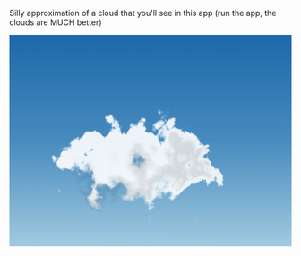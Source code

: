 Silly approximation of a cloud that you'll see in this app (run the app, the clouds are MUCH better)

<svg xmlns="http://www.w3.org/2000/svg" width="640" height="480">
  <defs>
    <linearGradient id="sky" x1="0%" y1="0%" x2="0%" y2="100%">
      <stop offset="0%" style="stop-color:#1d68aa; stop-opacity:1" />
      <stop offset="50%" style="stop-color:#478bbe; stop-opacity:1" />
      <stop offset="100%" style="stop-color:#a1cae0; stop-opacity:1" />
    </linearGradient>
    <filter id="backFilter" width="500" height="275">
      <feGaussianBlur in="SourceGraphic" stdDeviation="3" result="blurGraphic" />
      <feTurbulence baseFrequency="0.012" numOctaves="5" seed="7" result="turbulence" />
      <feDisplacementMap
        in2="turbulence"
        in="blurGraphic"
        scale="154.2521765081733"
        xChannelSelector="R"
        yChannelSelector="G" />
    </filter>
    <filter id="midFilter" width="500" height="275">
      <feGaussianBlur in="SourceGraphic" stdDeviation="3" result="blurGraphic" />
      <feTurbulence baseFrequency="0.012" numOctaves="5" seed="7" result="turbulence" />
      <feDisplacementMap
        in2="turbulence"
        in="blurGraphic"
        scale="134.2521765081733"
        xChannelSelector="R"
        yChannelSelector="G" />
    </filter>
    <filter id="frontFilter" width="500" height="275">
      <feGaussianBlur in="SourceGraphic" stdDeviation="3" result="blurGraphic" />
      <feTurbulence baseFrequency="0.012" numOctaves="5" seed="7" result="turbulence" />
      <feDisplacementMap
        in2="turbulence"
        in="blurGraphic"
        scale="114.2521765081733"
        xChannelSelector="R"
        yChannelSelector="G" />
    </filter>
    <linearGradient id="backGradient" x1="0%" y1="0%" x2="0%" y2="100%">
        <stop offset="0%" style="stop-color: rgba(255, 255, 255, 0.9);" />
        <stop offset="80%" style="stop-color: rgba(255, 255, 255, 0.9);" />
        <stop offset="95%" style="stop-color: rgba(255, 255, 255, 0);" />
    </linearGradient>
    <linearGradient id="midGradient" x1="0%" y1="0%" x2="100%" y2="100%">
        <stop offset="0%" style="stop-color: rgba(158,168,179, 0.0);" />
        <stop offset="30%" style="stop-color: rgba(158,168,179, 0.0);" />
        <stop offset="40%" style="stop-color: rgba(158,168,179, 0.0);" />
        <stop offset="60%" style="stop-color: rgba(158,168,179, 0.1);" />
        <!--stop offset="70%" style="stop-color: rgba(158,168,179, 0.5);" /-->
        <stop offset="90%" style="stop-color: rgba(158,168,179, 0);" />
    </linearGradient>
    <linearGradient id="frontGradient" x1="0%" y1="0%" x2="70%" y2="100%">
        <stop offset="0%" style="stop-color: rgba(0,0,0, 0);" />
        <stop offset="50%" style="stop-color: rgba(0,0,0, 0);" />
        <stop offset="70%" style="stop-color: rgba(0,0,0, 0.1);" />
        <stop offset="80%" style="stop-color: rgba(0,0,0, 0);" />
    </linearGradient>
  </defs>
  <rect width="100%" height="100%" fill="url(#sky)" />
  <g id="cloud">
    <ellipse cx="200" cy="200" rx="125" ry="69" fill="url(#backGradient)" filter="url(#backFilter)">
      <animate
        attributeName="cx"
         values="200;300;200"
         dur="40s"
         repeatCount="indefinite" />
    </ellipse>
    <ellipse cx="200" cy="210" rx="125" ry="40" fill="url(#midGradient)" filter="url(#midFilter)" >
      <animate
        attributeName="cx"
         values="200;300;200"
         dur="40s"
         repeatCount="indefinite" />
    </ellipse>
    <ellipse cx="200" cy="220" rx="125" ry="69" fill="url(#frontGradient)" filter="url(#frontFilter)">
      <animate
        attributeName="cx"
         values="200;300;200"
         dur="40s"
         repeatCount="indefinite" />
    </ellipse>
    <animateTransform attributeName="transform" attributeType="XML" dur="20s" keySplines="0.4 0 0.6 1; 0.4 0 0.6 1" repeatCount="indefinite" type="translate" from="0" to="220" fill="freeze" values="0;200;0" calcMode="spline"></animateTransform>
  </g>
</svg>